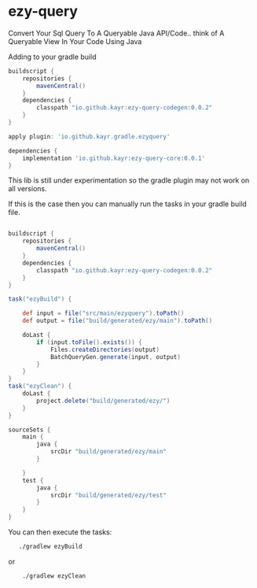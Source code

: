 # ezy-query

Convert Your Sql Query To A Queryable Java API/Code.. think of A Queryable View In Your Code Using Java

Adding to your gradle build

```groovy
buildscript {
    repositories {
        mavenCentral()
    }
    dependencies {
        classpath "io.github.kayr:ezy-query-codegen:0.0.2"
    }
}

apply plugin: 'io.github.kayr.gradle.ezyquery'

dependencies {
    implementation 'io.github.kayr:ezy-query-core:0.0.1'
}
```

This lib is still under experimentation so the gradle plugin may not work on all versions.

If this is the case then you can manually run the tasks in your gradle build file.

```groovy

buildscript {
    repositories {
        mavenCentral()
    }
    dependencies {
        classpath "io.github.kayr:ezy-query-codegen:0.0.2"
    }
}

task("ezyBuild") {

    def input = file("src/main/ezyquery").toPath()
    def output = file("build/generated/ezy/main").toPath()

    doLast {
        if (input.toFile().exists()) {
            Files.createDirectories(output)
            BatchQueryGen.generate(input, output)
        }
    }
}
task("ezyClean") {
    doLast {
        project.delete("build/generated/ezy/")
    }
}

sourceSets {
    main {
        java {
            srcDir "build/generated/ezy/main"
        }

    }
    test {
        java {
            srcDir "build/generated/ezy/test"
        }
    }
}
```

You can then execute the tasks:

```bash
   ./gradlew ezyBuild
```

or

```bash
    ./gradlew ezyClean
```

